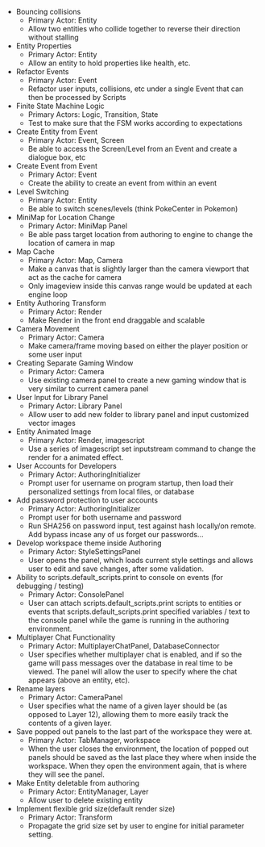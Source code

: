 * Bouncing collisions
    * Primary Actor: Entity
    * Allow two entities who collide together to reverse their direction without stalling
* Entity Properties
    * Primary Actor: Entity
    * Allow an entity to hold properties like health, etc.
* Refactor Events
    * Primary Actor: Event
    * Refactor user inputs, collisions, etc under a single Event that can then be processed by Scripts
* Finite State Machine Logic
    * Primary Actors: Logic, Transition, State
    * Test to make sure that the FSM works according to expectations
* Create Entity from Event
    * Primary Actor: Event, Screen
    * Be able to access the Screen/Level from an Event and create a dialogue box, etc
* Create Event from Event
    * Primary Actor: Event
    * Create the ability to create an event from within an event
* Level Switching
    * Primary Actor: Entity
    * Be able to switch scenes/levels (think PokeCenter in Pokemon)
* MiniMap for Location Change
    * Primary Actor: MiniMap Panel
    * Be able pass target location from authoring to engine to change the location of camera in map
* Map Cache
    * Primary Actor: Map, Camera
    * Make a canvas that is slightly larger than the camera viewport that act as the cache for camera
    * Only imageview inside this canvas range would be updated at each engine loop
* Entity Authoring Transform
    * Primary Actor: Render
    * Make Render in the front end draggable and scalable
* Camera Movement
    * Primary Actor: Camera
    * Make camera/frame moving based on either the player position or some user input
* Creating Separate Gaming Window
    * Primary Actor: Camera
    * Use existing camera panel to create a new gaming window that is very similar to current camera panel
* User Input for Library Panel
    * Primary Actor: Library Panel
    * Allow user to add new folder to library panel and input customized vector images
* Entity Animated Image
    * Primary Actor: Render, imagescript
    * Use a series of imagescript set inputstream command to change the render for a animated effect.
* User Accounts for Developers
    * Primary Actor: AuthoringInitializer
    * Prompt user for username on program startup, then load their personalized settings from local files, or database
* Add password protection to user accounts
    * Primary Actor: AuthoringInitializer
    * Prompt user  for both username and password
    * Run SHA256 on password input, test against hash locally/on remote. Add bypass incase any of us forget our passwords...
* Develop workspace theme inside Authoring
    * Primary Actor: StyleSettingsPanel
    * User opens the panel, which loads current style settings and allows user to edit and save changes, after some validation.
* Ability to scripts.default_scripts.print to console on events (for debugging / testing)
    * Primary Actor: ConsolePanel
    * User can attach scripts.default_scripts.print scripts to entities or events that scripts.default_scripts.print specified variables / text to the console panel while the game is running in the authoring environment.
* Multiplayer Chat Functionality
    * Primary Actor: MultiplayerChatPanel, DatabaseConnector
    * User specifies whether multiplayer chat is enabled, and if so the game will pass messages over the database in real time to be viewed. The panel will allow the user to specify where the chat appears (above an entity, etc).
* Rename layers
    * Primary Actor: CameraPanel
    * User specifies what the name of a given layer should be (as opposed to Layer 12), allowing them to more easily track the contents of a given layer.
* Save popped out panels to the last part of the workspace they were at.
    * Primary Actor: TabManager, workspace
    * When the user closes the environment, the location of popped out panels should be saved as the last place they where when inside the workspace. When they open the environment again, that is where they will see the panel.
* Make Entity deletable from authoring
    * Primary Actor: EntityManager, Layer
    * Allow user to delete existing entity
* Implement flexible grid size(default render size)
    * Primary Actor: Transform
    * Propagate the grid size set by user to engine for initial parameter setting. 